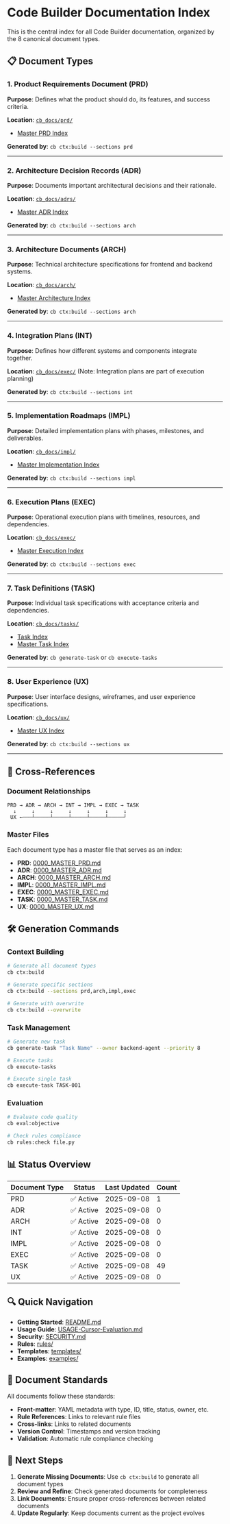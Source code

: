 # Code Builder Documentation Index

This is the central index for all Code Builder documentation, organized by the 8 canonical document types.

## 📋 Document Types

### 1. Product Requirements Document (PRD)
**Purpose**: Defines what the product should do, its features, and success criteria.

**Location**: [`cb_docs/prd/`](./prd/)
- [Master PRD Index](./prd/0000_MASTER_PRD.md)

**Generated by**: `cb ctx:build --sections prd`

---

### 2. Architecture Decision Records (ADR)
**Purpose**: Documents important architectural decisions and their rationale.

**Location**: [`cb_docs/adrs/`](./adrs/)
- [Master ADR Index](./adrs/0000_MASTER_ADR.md)

**Generated by**: `cb ctx:build --sections arch`

---

### 3. Architecture Documents (ARCH)
**Purpose**: Technical architecture specifications for frontend and backend systems.

**Location**: [`cb_docs/arch/`](./arch/)
- [Master Architecture Index](./arch/0000_MASTER_ARCH.md)

**Generated by**: `cb ctx:build --sections arch`

---

### 4. Integration Plans (INT)
**Purpose**: Defines how different systems and components integrate together.

**Location**: [`cb_docs/exec/`](./exec/) (Note: Integration plans are part of execution planning)

**Generated by**: `cb ctx:build --sections int`

---

### 5. Implementation Roadmaps (IMPL)
**Purpose**: Detailed implementation plans with phases, milestones, and deliverables.

**Location**: [`cb_docs/impl/`](./impl/)
- [Master Implementation Index](./impl/0000_MASTER_IMPL.md)

**Generated by**: `cb ctx:build --sections impl`

---

### 6. Execution Plans (EXEC)
**Purpose**: Operational execution plans with timelines, resources, and dependencies.

**Location**: [`cb_docs/exec/`](./exec/)
- [Master Execution Index](./exec/0000_MASTER_EXEC.md)

**Generated by**: `cb ctx:build --sections exec`

---

### 7. Task Definitions (TASK)
**Purpose**: Individual task specifications with acceptance criteria and dependencies.

**Location**: [`cb_docs/tasks/`](./tasks/)
- [Task Index](./tasks/index.json)
- [Master Task Index](./tasks/0000_MASTER_TASK.md)

**Generated by**: `cb generate-task` or `cb execute-tasks`

---

### 8. User Experience (UX)
**Purpose**: User interface designs, wireframes, and user experience specifications.

**Location**: [`cb_docs/ux/`](./ux/)
- [Master UX Index](./ux/0000_MASTER_UX.md)

**Generated by**: `cb ctx:build --sections ux`

---

## 🔗 Cross-References

### Document Relationships
```
PRD → ADR → ARCH → INT → IMPL → EXEC → TASK
  ↓     ↓     ↓     ↓     ↓     ↓     ↓
 UX ←───┴─────┴─────┴─────┴─────┴─────┘
```

### Master Files
Each document type has a master file that serves as an index:
- **PRD**: [0000_MASTER_PRD.md](./prd/0000_MASTER_PRD.md)
- **ADR**: [0000_MASTER_ADR.md](./adrs/0000_MASTER_ADR.md)
- **ARCH**: [0000_MASTER_ARCH.md](./arch/0000_MASTER_ARCH.md)
- **IMPL**: [0000_MASTER_IMPL.md](./impl/0000_MASTER_IMPL.md)
- **EXEC**: [0000_MASTER_EXEC.md](./exec/0000_MASTER_EXEC.md)
- **TASK**: [0000_MASTER_TASK.md](./tasks/0000_MASTER_TASK.md)
- **UX**: [0000_MASTER_UX.md](./ux/0000_MASTER_UX.md)

## 🛠️ Generation Commands

### Context Building
```bash
# Generate all document types
cb ctx:build

# Generate specific sections
cb ctx:build --sections prd,arch,impl,exec

# Generate with overwrite
cb ctx:build --overwrite
```

### Task Management
```bash
# Generate new task
cb generate-task "Task Name" --owner backend-agent --priority 8

# Execute tasks
cb execute-tasks

# Execute single task
cb execute-task TASK-001
```

### Evaluation
```bash
# Evaluate code quality
cb eval:objective

# Check rules compliance
cb rules:check file.py
```

## 📊 Status Overview

| Document Type | Status | Last Updated | Count |
|---------------|--------|--------------|-------|
| PRD | ✅ Active | 2025-09-08 | 1 |
| ADR | ✅ Active | 2025-09-08 | 0 |
| ARCH | ✅ Active | 2025-09-08 | 0 |
| INT | ✅ Active | 2025-09-08 | 0 |
| IMPL | ✅ Active | 2025-09-08 | 0 |
| EXEC | ✅ Active | 2025-09-08 | 0 |
| TASK | ✅ Active | 2025-09-08 | 49 |
| UX | ✅ Active | 2025-09-08 | 0 |

## 🔍 Quick Navigation

- **Getting Started**: [README.md](./README.md)
- **Usage Guide**: [USAGE-Cursor-Evaluation.md](./USAGE-Cursor-Evaluation.md)
- **Security**: [SECURITY.md](./SECURITY.md)
- **Rules**: [rules/](./rules/)
- **Templates**: [templates/](./templates/)
- **Examples**: [examples/](./examples/)

## 📝 Document Standards

All documents follow these standards:
- **Front-matter**: YAML metadata with type, ID, title, status, owner, etc.
- **Rule References**: Links to relevant rule files
- **Cross-links**: Links to related documents
- **Version Control**: Timestamps and version tracking
- **Validation**: Automatic rule compliance checking

## 🚀 Next Steps

1. **Generate Missing Documents**: Use `cb ctx:build` to generate all document types
2. **Review and Refine**: Check generated documents for completeness
3. **Link Documents**: Ensure proper cross-references between related documents
4. **Update Regularly**: Keep documents current as the project evolves
